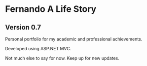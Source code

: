 # Fernando A Life Story
## Version 0.7

Personal portfolio for my academic and professional achievements.

Developed using ASP.NET MVC.

Not much else to say for now.
Keep up for new updates.